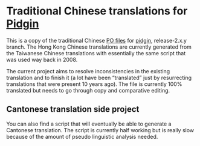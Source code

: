 Traditional Chinese translations for [Pidgin](https://pidgin.im)
================================================================

This is a copy of the traditional Chinese [PO files](http://www.transifex.com/pidgin/pidgin/language/zh_TW/)
for [pidgin](https://pidgin.im), release-2.x.y branch.
The Hong Kong Chinese translations are currently generated from the Taiwanese Chinese translations
with essentially the same script that was used way back in 2008.

The current project aims to resolve inconsistencies in the existing translation
and to finish it (a lot have been “translated” just by resurrecting translations that were present 10 years ago).
The file is currently 100% translated
but needs to go through copy and comparative editing.

Cantonese translation side project
----------------------------------

You can also find a script that will eventually be able to generate a Cantonese translation.
The script is currently half working but is really slow because of the amount of pseudo linguistic analysis needed.

